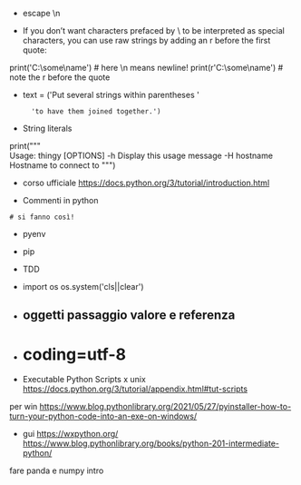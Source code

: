 - escape \n

- If you don’t want characters prefaced by \ to be interpreted as special characters, you can use raw strings by adding an r before the first quote:

print('C:\some\name')  # here \n means newline!
print(r'C:\some\name')  # note the r before the quote

- text = ('Put several strings within parentheses '

        'to have them joined together.')

- String literals 

print("""\
Usage: thingy [OPTIONS]
     -h                        Display this usage message
     -H hostname               Hostname to connect to
""")

- corso ufficiale
https://docs.python.org/3/tutorial/introduction.html


- Commenti in python

```
# si fanno così!
```

- pyenv
- pip
- TDD


- import os
os.system('cls||clear')

- ## oggetti passaggio valore e referenza

- # coding=utf-8


- Executable Python Scripts 
x unix
https://docs.python.org/3/tutorial/appendix.html#tut-scripts

per win
https://www.blog.pythonlibrary.org/2021/05/27/pyinstaller-how-to-turn-your-python-code-into-an-exe-on-windows/


- gui 
https://wxpython.org/
https://www.blog.pythonlibrary.org/books/python-201-intermediate-python/


fare panda e numpy intro
